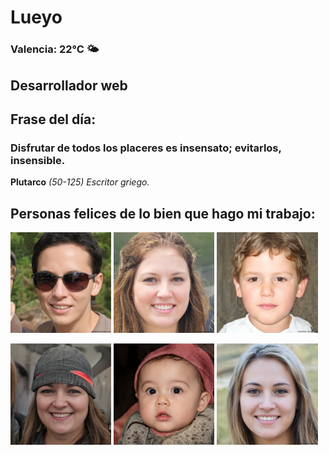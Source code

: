 # Lueyo
### Valencia:  22°C 🌤️
## Desarrollador web
## Frase del día:
<!-- START QUOTE -->
### Disfrutar de todos los placeres es insensato; evitarlos, insensible.
**Plutarco** *(50-125) Escritor griego.*
<!-- END QUOTE -->






## Personas felices de lo bien que hago mi trabajo:

<p float="left">
  <img src="src/image_0.png" width="32%" />
  <img src="src/image_1.png" width="32%" /> 
  <img src="src/image_2.png" width="32%" />
</p>
<p float="left">
  <img src="src/image_3.png" width="32%" />
  <img src="src/image_4.png" width="32%" /> 
  <img src="src/image_5.png" width="32%" />
</p>
